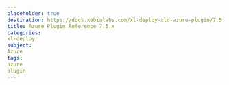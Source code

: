 ```yaml
---
placeholder: true
destination: https://docs.xebialabs.com/xl-deploy-xld-azure-plugin/7.5.x/azurePluginManual.html
title: Azure Plugin Reference 7.5.x
categories:
xl-deploy
subject:
Azure
tags:
azure
plugin
---
```

